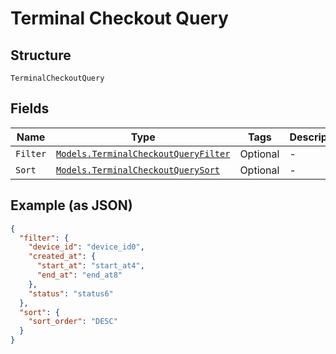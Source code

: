 
# Terminal Checkout Query

## Structure

`TerminalCheckoutQuery`

## Fields

| Name | Type | Tags | Description |
|  --- | --- | --- | --- |
| `Filter` | [`Models.TerminalCheckoutQueryFilter`](../../doc/models/terminal-checkout-query-filter.md) | Optional | - |
| `Sort` | [`Models.TerminalCheckoutQuerySort`](../../doc/models/terminal-checkout-query-sort.md) | Optional | - |

## Example (as JSON)

```json
{
  "filter": {
    "device_id": "device_id0",
    "created_at": {
      "start_at": "start_at4",
      "end_at": "end_at8"
    },
    "status": "status6"
  },
  "sort": {
    "sort_order": "DESC"
  }
}
```

